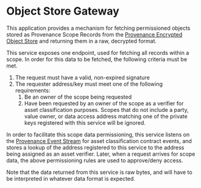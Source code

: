 # Object Store Gateway

This application provides a mechanism for fetching permissioned objects stored as Provenance Scope Records from the
[Provenance Encrypted Object Store](https://github.com/provenance-io/object-store) and returning them in a raw, decrypted
format.

This service exposes one endpoint, used for fetching all records within a scope.
In order for this data to be fetched, the following criteria must be met.
1. The request must have a valid, non-expired signature
2. The requester address/key must meet one of the following requirements:
   1. Be an owner of the scope being requested
   2. Have been requested by an owner of the scope as a verifier for asset classification purposes. Scopes that do not
      include a party, value owner, or data access address matching one of the private keys registered with this service
      will be ignored.

In order to facilitate this scope data permissioning, this service listens on the [Provenance Event Stream](https://github.com/provenance-io/event-stream)
for asset classification contract events, and stores a lookup of the address registered to this service to the address
being assigned as an asset verifier. Later, when a request arrives for scope data, the above permissioning rules are
used to approve/deny access.

Note that the data returned from this service is raw bytes, and will have to be interpreted in whatever data format is
expected.
